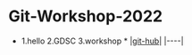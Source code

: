# Git-Workshop-2022
*
  1.hello
  2.GDSC
  3.workshop
  *
    |[git-hub](https://github.com/gdsc-gvp/.github/raw/main/profile/assets/gdsc-logo-animation.gif)|
    |----|
